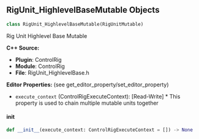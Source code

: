## RigUnit_HighlevelBaseMutable Objects

```python
class RigUnit_HighlevelBaseMutable(RigUnitMutable)
```

Rig Unit Highlevel Base Mutable

**C++ Source:**

- **Plugin**: ControlRig
- **Module**: ControlRig
- **File**: RigUnit_HighlevelBase.h

**Editor Properties:** (see get_editor_property/set_editor_property)

- ``execute_context`` (ControlRigExecuteContext):  [Read-Write] * This property is used to chain multiple mutable units together

<a id="unreal.RigUnit_HighlevelBaseMutable.__init__"></a>

#### __init__

```python
def __init__(execute_context: ControlRigExecuteContext = []) -> None
```

<a id="unreal.ControlRigReference"></a>